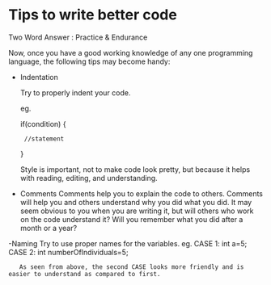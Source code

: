 # Tips to write better code

Two Word Answer : Practice & Endurance

Now, once you have a good working knowledge of any one programming language, the following tips may become handy:

- Indentation

  Try to properly indent your code.
  
  eg. 
  
  if(condition)
  {
  
       //statement
    
  }
    
  Style is important, not to make code look pretty, but because it helps with reading, editing, and understanding.
    
- Comments
  Comments help you to explain the code to others. Comments will help you and others understand why you did what you did. It may seem obvious to you when you are writing it, but     will others who work on the code understand it? Will you remember what you did after a month or a year?

-Naming
  Try to use proper names for the variables.
  eg.  CASE 1: int a=5;
       CASE 2: int numberOfIndividuals=5;
       
       As seen from above, the second CASE looks more friendly and is easier to understand as compared to first.
       
